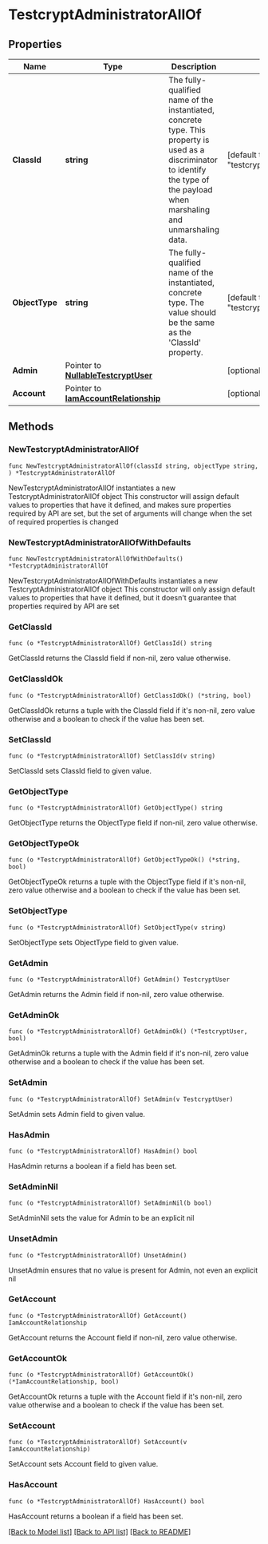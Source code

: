 # TestcryptAdministratorAllOf

## Properties

Name | Type | Description | Notes
------------ | ------------- | ------------- | -------------
**ClassId** | **string** | The fully-qualified name of the instantiated, concrete type. This property is used as a discriminator to identify the type of the payload when marshaling and unmarshaling data. | [default to "testcrypt.Administrator"]
**ObjectType** | **string** | The fully-qualified name of the instantiated, concrete type. The value should be the same as the &#39;ClassId&#39; property. | [default to "testcrypt.Administrator"]
**Admin** | Pointer to [**NullableTestcryptUser**](testcrypt.User.md) |  | [optional] 
**Account** | Pointer to [**IamAccountRelationship**](iam.Account.Relationship.md) |  | [optional] 

## Methods

### NewTestcryptAdministratorAllOf

`func NewTestcryptAdministratorAllOf(classId string, objectType string, ) *TestcryptAdministratorAllOf`

NewTestcryptAdministratorAllOf instantiates a new TestcryptAdministratorAllOf object
This constructor will assign default values to properties that have it defined,
and makes sure properties required by API are set, but the set of arguments
will change when the set of required properties is changed

### NewTestcryptAdministratorAllOfWithDefaults

`func NewTestcryptAdministratorAllOfWithDefaults() *TestcryptAdministratorAllOf`

NewTestcryptAdministratorAllOfWithDefaults instantiates a new TestcryptAdministratorAllOf object
This constructor will only assign default values to properties that have it defined,
but it doesn't guarantee that properties required by API are set

### GetClassId

`func (o *TestcryptAdministratorAllOf) GetClassId() string`

GetClassId returns the ClassId field if non-nil, zero value otherwise.

### GetClassIdOk

`func (o *TestcryptAdministratorAllOf) GetClassIdOk() (*string, bool)`

GetClassIdOk returns a tuple with the ClassId field if it's non-nil, zero value otherwise
and a boolean to check if the value has been set.

### SetClassId

`func (o *TestcryptAdministratorAllOf) SetClassId(v string)`

SetClassId sets ClassId field to given value.


### GetObjectType

`func (o *TestcryptAdministratorAllOf) GetObjectType() string`

GetObjectType returns the ObjectType field if non-nil, zero value otherwise.

### GetObjectTypeOk

`func (o *TestcryptAdministratorAllOf) GetObjectTypeOk() (*string, bool)`

GetObjectTypeOk returns a tuple with the ObjectType field if it's non-nil, zero value otherwise
and a boolean to check if the value has been set.

### SetObjectType

`func (o *TestcryptAdministratorAllOf) SetObjectType(v string)`

SetObjectType sets ObjectType field to given value.


### GetAdmin

`func (o *TestcryptAdministratorAllOf) GetAdmin() TestcryptUser`

GetAdmin returns the Admin field if non-nil, zero value otherwise.

### GetAdminOk

`func (o *TestcryptAdministratorAllOf) GetAdminOk() (*TestcryptUser, bool)`

GetAdminOk returns a tuple with the Admin field if it's non-nil, zero value otherwise
and a boolean to check if the value has been set.

### SetAdmin

`func (o *TestcryptAdministratorAllOf) SetAdmin(v TestcryptUser)`

SetAdmin sets Admin field to given value.

### HasAdmin

`func (o *TestcryptAdministratorAllOf) HasAdmin() bool`

HasAdmin returns a boolean if a field has been set.

### SetAdminNil

`func (o *TestcryptAdministratorAllOf) SetAdminNil(b bool)`

 SetAdminNil sets the value for Admin to be an explicit nil

### UnsetAdmin
`func (o *TestcryptAdministratorAllOf) UnsetAdmin()`

UnsetAdmin ensures that no value is present for Admin, not even an explicit nil
### GetAccount

`func (o *TestcryptAdministratorAllOf) GetAccount() IamAccountRelationship`

GetAccount returns the Account field if non-nil, zero value otherwise.

### GetAccountOk

`func (o *TestcryptAdministratorAllOf) GetAccountOk() (*IamAccountRelationship, bool)`

GetAccountOk returns a tuple with the Account field if it's non-nil, zero value otherwise
and a boolean to check if the value has been set.

### SetAccount

`func (o *TestcryptAdministratorAllOf) SetAccount(v IamAccountRelationship)`

SetAccount sets Account field to given value.

### HasAccount

`func (o *TestcryptAdministratorAllOf) HasAccount() bool`

HasAccount returns a boolean if a field has been set.


[[Back to Model list]](../README.md#documentation-for-models) [[Back to API list]](../README.md#documentation-for-api-endpoints) [[Back to README]](../README.md)


